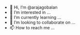 - 👋 Hi, I’m @arajagobalan
- 👀 I’m interested in ...
- 🌱 I’m currently learning ...
- 💞️ I’m looking to collaborate on ...
- 📫 How to reach me ...

<!---
arajagobalan/arajagobalan is a ✨ special ✨ repository because its `README.md` (this file) appears on your GitHub profile.
You can click the Preview link to take a look at your changes.
--->
